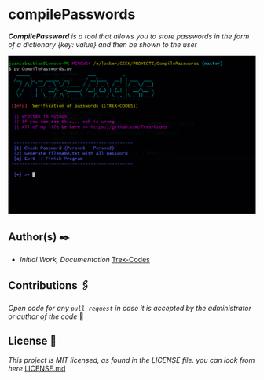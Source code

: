 # compilePasswords
_**CompilePassword** is a tool that allows you to store passwords in the form of a dictionary {key: value} and then be shown to the user_

![img](https://github.com/Trex-Codes/CompilePasswords/blob/master/Sources/Banner.png)

## Author(s) ✒️
- _Initial Work, Documentation_ [Trex-Codes](https://github.com/Trex-Codes)

## Contributions 🖇️
_Open code for any `pull request` in case it is accepted by the administrator or author of the code_ 💬

## License 📄
_This project is MIT licensed, as found in the LICENSE file. you can look from here_ [LICENSE.md](https://github.com/Trex-Codes/0.12-Landscapes_Canvas/blob/master/LICENSE)
